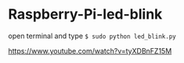 # Raspberry-Pi-led-blink
open terminal and type
  `$ sudo python led_blink.py`

https://www.youtube.com/watch?v=tyXDBnFZ15M  
